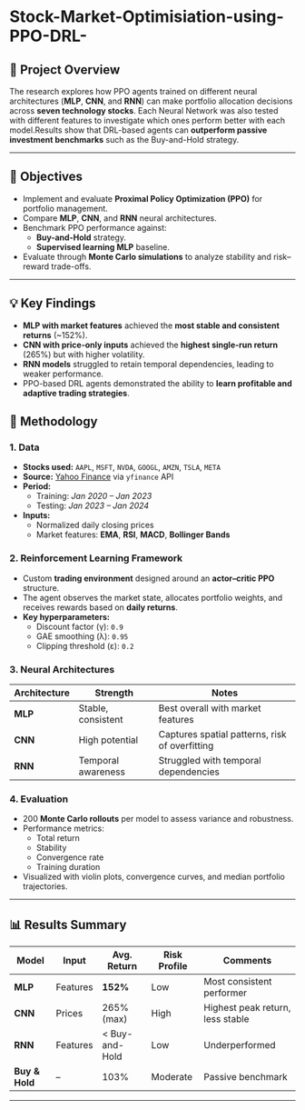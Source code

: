 # Stock-Market-Optimisiation-using-PPO-DRL-

## 📘 Project Overview

The research explores how PPO agents trained on different neural architectures (**MLP**, **CNN**, and **RNN**) can make portfolio allocation decisions across **seven technology stocks**. Each Neural Network was also tested with different features to investigate which ones perform better with each model.Results show that DRL-based agents can **outperform passive investment benchmarks** such as the Buy-and-Hold strategy.

---

## 🎯 Objectives

- Implement and evaluate **Proximal Policy Optimization (PPO)** for portfolio management.  
- Compare **MLP**, **CNN**, and **RNN** neural architectures.  
- Benchmark PPO performance against:
  - **Buy-and-Hold** strategy.  
  - **Supervised learning MLP** baseline.  
- Evaluate through **Monte Carlo simulations** to analyze stability and risk–reward trade-offs.

---

## 💡 Key Findings

- **MLP with market features** achieved the **most stable and consistent returns** (~152%).  
- **CNN with price-only inputs** achieved the **highest single-run return** (265%) but with higher volatility.  
- **RNN models** struggled to retain temporal dependencies, leading to weaker performance.  
- PPO-based DRL agents demonstrated the ability to **learn profitable and adaptive trading strategies**.

## 🧠 Methodology

### 1. Data

- **Stocks used:** `AAPL`, `MSFT`, `NVDA`, `GOOGL`, `AMZN`, `TSLA`, `META`  
- **Source:** [Yahoo Finance](https://finance.yahoo.com/) via `yfinance` API  
- **Period:**
  - Training: *Jan 2020 – Jan 2023*  
  - Testing: *Jan 2023 – Jan 2024*  
- **Inputs:**
  - Normalized daily closing prices  
  - Market features: **EMA**, **RSI**, **MACD**, **Bollinger Bands**

### 2. Reinforcement Learning Framework

- Custom **trading environment** designed around an **actor–critic PPO** structure.  
- The agent observes the market state, allocates portfolio weights, and receives rewards based on **daily returns**.  
- **Key hyperparameters:**
  - Discount factor (γ): `0.9`  
  - GAE smoothing (λ): `0.95`  
  - Clipping threshold (ε): `0.2`

### 3. Neural Architectures

| Architecture | Strength | Notes |
|---------------|-----------|-------|
| **MLP** | Stable, consistent | Best overall with market features |
| **CNN** | High potential | Captures spatial patterns, risk of overfitting |
| **RNN** | Temporal awareness | Struggled with temporal dependencies |

### 4. Evaluation

- 200 **Monte Carlo rollouts** per model to assess variance and robustness.  
- Performance metrics:
  - Total return  
  - Stability  
  - Convergence rate  
  - Training duration  
- Visualized with violin plots, convergence curves, and median portfolio trajectories.

---

## 📊 Results Summary

| Model | Input | Avg. Return | Risk Profile | Comments |
|--------|--------|--------------|----------------|------------|
| **MLP** | Features | **152%** | Low | Most consistent performer |
| **CNN** | Prices | 265% (max) | High | Highest peak return, less stable |
| **RNN** | Features | < Buy-and-Hold | Low | Underperformed |
| **Buy & Hold** | – | 103% | Moderate | Passive benchmark |

---
